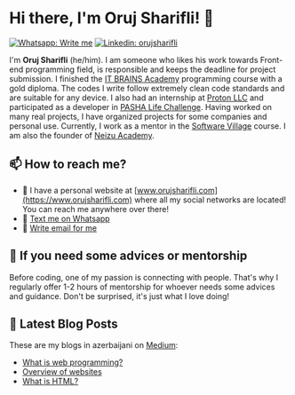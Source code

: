 <!---
orujsharifli/orujsharifli is a ✨ special ✨ repository because its `README.md` (this file) appears on your GitHub profile.
You can click the Preview link to take a look at your changes.
--->

# Hi there, I'm Oruj Sharifli! 👀
[![Whatsapp: Write me](https://user-images.githubusercontent.com/81763214/207006620-986eead0-7c4e-4084-b582-3785645f8949.png)](https://wa.me/994504566139)
[![Linkedin: orujsharifli](https://user-images.githubusercontent.com/81763214/207000286-4463d7a5-576a-4432-aa2d-cf94b1a4a83b.png)](https://www.linkedin.com/in/oruj-sharifli-1b6a81200/)

I'm **Oruj Sharifli** (he/him). I am someone who likes his work towards Front-end programming field, is responsible and keeps the deadline for project submission. I finished the [IT BRAINS Academy](https://itbrains.edu.az/) programming course with a gold diploma. The codes I write follow extremely clean code standards and are suitable for any device. I also had an internship at [Proton LLC](https://proton.az/) and participated as a developer in [PASHA Life Challenge](https://www.pashahackathon.az/). Having worked on many real projects, I have organized projects for some companies and personal use. Currently, I work as a mentor in the [Software Village](https://www.softwarevillage.net/) course. I am also the founder of [Neizu Academy](https://www.neizuacademy.com/).

## 📫 How to reach me?

* 🔗 I have a personal website at [www.orujsharifli.com](https://www.orujsharifli.com) where all my social networks are located! You can reach me anywhere over there!
* 💬 [Text me on Whatsapp](https://wa.me/994504566139)
* 📨 [Write email for me](mailto:orujsharifli.com)

## 👋 If you need some advices or mentorship

Before coding, one of my passion is connecting with people. That's why I regularly offer 1-2 hours of mentorship for whoever needs some advices and guidance.
Don't be surprised, it's just what I love doing!

## 📝  Latest Blog Posts

These are my blogs in azerbaijani on [Medium](https://medium.com/):

<!-- MEDIUM:START -->
- [What is web programming?](https://medium.com/@orujsharifli/veb-proqramla%C5%9Fd%C4%B1rma-n%C9%99dir-e2909ff7163)
- [Overview of websites](https://medium.com/@orujsharifli/veb-saytlara-%C3%BCmumi-bax%C4%B1%C5%9F-8be5b04fcb75)
- [What is HTML?](https://medium.com/@orujsharifli/html-n%C9%99dir-90c4fc9b848d)
<!-- MEDIUM:END -->
